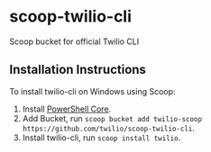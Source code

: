 # scoop-twilio-cli
Scoop bucket for official Twilio CLI

## Installation Instructions

To install twilio-cli on Windows using Scoop: 

1. Install [PowerShell Core](https://aka.ms/PowerShell-Release?tag=stable).
2. Add Bucket, run `scoop bucket add twilio-scoop https://github.com/twilio/scoop-twilio-cli`.
3. Install twilio-cli, run `scoop install twilio`.
